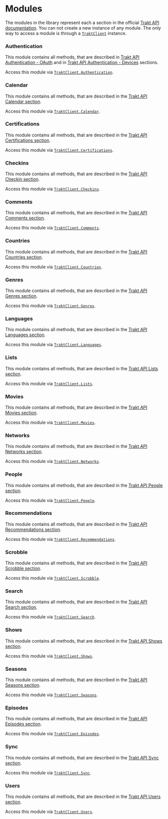 # Modules

The modules in the library represent each a section in the official [Trakt API documentation](http://docs.trakt.apiary.io/). You can not create a new instance of any module. The only way to access a module is through a [`TraktClient`](xref:TraktNet.TraktClient) instance.

### Authentication

This module contains all methods, that are described in [Trakt API Authentication - OAuth](http://docs.trakt.apiary.io/#reference/authentication-oauth) and in [Trakt API Authentication - Devices](http://docs.trakt.apiary.io/#reference/authentication-devices) sections.

Access this module via [`TraktClient.Authentication`](xref:TraktNet.TraktClient.Authentication).

### Calendar

This module contains all methods, that are described in the [Trakt API Calendar section](https://trakt.docs.apiary.io/#reference/calendars).

Access this module via [`TraktClient.Calendar`](xref:TraktNet.TraktClient.Calendar).

### Certifications

This module contains all methods, that are described in the [Trakt API Certifications section](http://docs.trakt.apiary.io/#reference/certifications).

Access this module via [`TraktClient.Certifications`](xref:TraktNet.TraktClient.Certifications).

### Checkins

This module contains all methods, that are described in the [Trakt API Checkin section](https://trakt.docs.apiary.io/#reference/checkin).

Access this module via [`TraktClient.Checkins`](xref:TraktNet.TraktClient.Checkins).

### Comments

This module contains all methods, that are described in the [Trakt API Comments section](https://trakt.docs.apiary.io/#reference/comments).

Access this module via [`TraktClient.Comments`](xref:TraktNet.TraktClient.Comments).

### Countries

This module contains all methods, that are described in the [Trakt API Countries section](https://trakt.docs.apiary.io/#reference/countries).

Access this module via [`TraktClient.Countries`](xref:TraktNet.TraktClient.Countries).

### Genres

This module contains all methods, that are described in the [Trakt API Genres section](https://trakt.docs.apiary.io/#reference/genres).

Access this module via [`TraktClient.Genres`](xref:TraktNet.TraktClient.Genres).

### Languages

This module contains all methods, that are described in the [Trakt API Languages section](https://trakt.docs.apiary.io/#reference/languages).

Access this module via [`TraktClient.Languages`](xref:TraktNet.TraktClient.Languages).

### Lists

This module contains all methods, that are described in the [Trakt API Lists section](https://trakt.docs.apiary.io/#reference/lists).

Access this module via [`TraktClient.Lists`](xref:TraktNet.TraktClient.Lists).

### Movies

This module contains all methods, that are described in the [Trakt API Movies section](https://trakt.docs.apiary.io/#reference/movies).

Access this module via [`TraktClient.Movies`](xref:TraktNet.TraktClient.Movies).

### Networks

This module contains all methods, that are described in the [Trakt API Networks section](https://trakt.docs.apiary.io/#reference/networks).

Access this module via [`TraktClient.Networks`](xref:TraktNet.TraktClient.Networks).

### People

This module contains all methods, that are described in the [Trakt API People section](https://trakt.docs.apiary.io/#reference/people).

Access this module via [`TraktClient.People`](xref:TraktNet.TraktClient.People).

### Recommendations

This module contains all methods, that are described in the [Trakt API Recommendations section](https://trakt.docs.apiary.io/#reference/recommendations).

Access this module via [`TraktClient.Recommendations`](xref:TraktNet.TraktClient.Recommendations).

### Scrobble

This module contains all methods, that are described in the [Trakt API Scrobble section](https://trakt.docs.apiary.io/#reference/scrobble).

Access this module via [`TraktClient.Scrobble`](xref:TraktNet.TraktClient.Scrobble).

### Search

This module contains all methods, that are described in the [Trakt API Search section](https://trakt.docs.apiary.io/#reference/search).

Access this module via [`TraktClient.Search`](xref:TraktNet.TraktClient.Search).

### Shows

This module contains all methods, that are described in the [Trakt API Shows section](https://trakt.docs.apiary.io/#reference/shows).

Access this module via [`TraktClient.Shows`](xref:TraktNet.TraktClient.Shows).

### Seasons

This module contains all methods, that are described in the [Trakt API Seasons section](https://trakt.docs.apiary.io/#reference/seasons).

Access this module via [`TraktClient.Seasons`](xref:TraktNet.TraktClient.Seasons).

### Episodes

This module contains all methods, that are described in the [Trakt API Episodes section](https://trakt.docs.apiary.io/#reference/episodes).

Access this module via [`TraktClient.Episodes`](xref:TraktNet.TraktClient.Episodes).

### Sync

This module contains all methods, that are described in the [Trakt API Sync section](https://trakt.docs.apiary.io/#reference/sync).

Access this module via [`TraktClient.Sync`](xref:TraktNet.TraktClient.Sync).

### Users

This module contains all methods, that are described in the [Trakt API Users section](https://trakt.docs.apiary.io/#reference/users).

Access this module via [`TraktClient.Users`](xref:TraktNet.TraktClient.Users).
